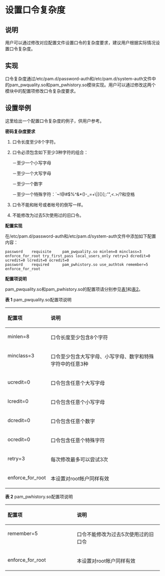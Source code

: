 # 设置口令复杂度<a name="ZH-CN_TOPIC_0192977569"></a>

## 说明<a name="zh-cn_topic_0152100208_s9c2fe810dbbe420c871b50d6fb58ae03"></a>

用户可以通过修改对应配置文件设置口令的复杂度要求，建议用户根据实际情况设置口令复杂度。

## 实现<a name="zh-cn_topic_0152100208_scf039621f84a4a5f83d6ff5a3039d398"></a>

口令复杂度通过/etc/pam.d/password-auth和/etc/pam.d/system-auth文件中的pam\_pwquality.so和pam\_pwhistory.so模块实现。用户可以通过修改这两个模块中的配置项修改口令复杂度要求。

## 设置举例<a name="section191311819126"></a>

这里给出一个配置口令复杂度的例子，供用户参考。

**密码复杂度要求**

1.  口令长度至少8个字符。
2.  口令必须包含如下至少3种字符的组合：

    －至少一个小写字母

    －至少一个大写字母

    －至少一个数字

    －至少一个特殊字符：\`\~!@\#$%^&\*\(\)-\_=+\\|\[\{\}\];:'",<.\>/?和空格

3.  口令不能和帐号或者帐号的倒写一样。
4.  不能修改为过去5次使用过的旧口令。

**配置实现**

在/etc/pam.d/password-auth和/etc/pam.d/system-auth文件中添加如下配置内容：

```
password    requisite     pam_pwquality.so minlen=8 minclass=3 enforce_for_root try_first_pass local_users_only retry=3 dcredit=0 ucredit=0 lcredit=0 ocredit=0 
password    required      pam_pwhistory.so use_authtok remember=5 enforce_for_root
```

**配置项说明**

pam\_pwquality.so和pam\_pwhistory.so的配置项请分别参见[表1](#table201221044172117)和[表2](#table1212544452120)。

**表 1**  pam\_pwquality.so配置项说明

<a name="table201221044172117"></a>
<table><thead align="left"><tr id="row18122244142118"><th class="cellrowborder" valign="top" width="23.03%" id="mcps1.2.3.1.1"><p id="p1012384412211"><a name="p1012384412211"></a><a name="p1012384412211"></a><strong id="b8123144462118"><a name="b8123144462118"></a><a name="b8123144462118"></a>配置项</strong></p>
</th>
<th class="cellrowborder" valign="top" width="76.97%" id="mcps1.2.3.1.2"><p id="p712317444217"><a name="p712317444217"></a><a name="p712317444217"></a><strong id="b31233449214"><a name="b31233449214"></a><a name="b31233449214"></a>说明</strong></p>
</th>
</tr>
</thead>
<tbody><tr id="row1912374413212"><td class="cellrowborder" valign="top" width="23.03%" headers="mcps1.2.3.1.1 "><p id="p81231744152113"><a name="p81231744152113"></a><a name="p81231744152113"></a>minlen=8</p>
</td>
<td class="cellrowborder" valign="top" width="76.97%" headers="mcps1.2.3.1.2 "><p id="p81235448219"><a name="p81235448219"></a><a name="p81235448219"></a>口令长度至少包含8个字符</p>
</td>
</tr>
<tr id="row14123644132119"><td class="cellrowborder" valign="top" width="23.03%" headers="mcps1.2.3.1.1 "><p id="p512334410219"><a name="p512334410219"></a><a name="p512334410219"></a>minclass=3</p>
</td>
<td class="cellrowborder" valign="top" width="76.97%" headers="mcps1.2.3.1.2 "><p id="p12123844102114"><a name="p12123844102114"></a><a name="p12123844102114"></a>口令至少包含大写字母、小写字母、数字和特殊字符中的任意3种</p>
</td>
</tr>
<tr id="row412354416211"><td class="cellrowborder" valign="top" width="23.03%" headers="mcps1.2.3.1.1 "><p id="p101231844102115"><a name="p101231844102115"></a><a name="p101231844102115"></a>ucredit=0</p>
</td>
<td class="cellrowborder" valign="top" width="76.97%" headers="mcps1.2.3.1.2 "><p id="p2123184472115"><a name="p2123184472115"></a><a name="p2123184472115"></a>口令包含任意个大写字母</p>
</td>
</tr>
<tr id="row17123154410212"><td class="cellrowborder" valign="top" width="23.03%" headers="mcps1.2.3.1.1 "><p id="p11124154418214"><a name="p11124154418214"></a><a name="p11124154418214"></a>lcredit=0</p>
</td>
<td class="cellrowborder" valign="top" width="76.97%" headers="mcps1.2.3.1.2 "><p id="p9124174412217"><a name="p9124174412217"></a><a name="p9124174412217"></a>口令包含任意个小写字母</p>
</td>
</tr>
<tr id="row13124144419211"><td class="cellrowborder" valign="top" width="23.03%" headers="mcps1.2.3.1.1 "><p id="p20124204411217"><a name="p20124204411217"></a><a name="p20124204411217"></a>dcredit=0</p>
</td>
<td class="cellrowborder" valign="top" width="76.97%" headers="mcps1.2.3.1.2 "><p id="p1412412445217"><a name="p1412412445217"></a><a name="p1412412445217"></a>口令包含任意个数字</p>
</td>
</tr>
<tr id="row1612444402116"><td class="cellrowborder" valign="top" width="23.03%" headers="mcps1.2.3.1.1 "><p id="p111245446214"><a name="p111245446214"></a><a name="p111245446214"></a>ocredit=0</p>
</td>
<td class="cellrowborder" valign="top" width="76.97%" headers="mcps1.2.3.1.2 "><p id="p1124344202119"><a name="p1124344202119"></a><a name="p1124344202119"></a>口令包含任意个特殊字符</p>
</td>
</tr>
<tr id="row18124154411213"><td class="cellrowborder" valign="top" width="23.03%" headers="mcps1.2.3.1.1 "><p id="p20124194462113"><a name="p20124194462113"></a><a name="p20124194462113"></a>retry=3</p>
</td>
<td class="cellrowborder" valign="top" width="76.97%" headers="mcps1.2.3.1.2 "><p id="p1112424414210"><a name="p1112424414210"></a><a name="p1112424414210"></a>每次修改最多可以尝试3次</p>
</td>
</tr>
<tr id="row4124164416212"><td class="cellrowborder" valign="top" width="23.03%" headers="mcps1.2.3.1.1 "><p id="p12125124418218"><a name="p12125124418218"></a><a name="p12125124418218"></a>enforce_for_root</p>
</td>
<td class="cellrowborder" valign="top" width="76.97%" headers="mcps1.2.3.1.2 "><p id="p17125204411212"><a name="p17125204411212"></a><a name="p17125204411212"></a>本设置对root帐户同样有效</p>
</td>
</tr>
</tbody>
</table>

**表 2**  pam\_pwhistory.so配置项说明

<a name="table1212544452120"></a>
<table><thead align="left"><tr id="row412684402113"><th class="cellrowborder" valign="top" width="44.79%" id="mcps1.2.3.1.1"><p id="p141261944192114"><a name="p141261944192114"></a><a name="p141261944192114"></a><strong id="b1212654452115"><a name="b1212654452115"></a><a name="b1212654452115"></a>配置项</strong></p>
</th>
<th class="cellrowborder" valign="top" width="55.21%" id="mcps1.2.3.1.2"><p id="p1212614417216"><a name="p1212614417216"></a><a name="p1212614417216"></a><strong id="b1412664419211"><a name="b1412664419211"></a><a name="b1412664419211"></a>说明</strong></p>
</th>
</tr>
</thead>
<tbody><tr id="row112712446212"><td class="cellrowborder" valign="top" width="44.79%" headers="mcps1.2.3.1.1 "><p id="p13127104492113"><a name="p13127104492113"></a><a name="p13127104492113"></a>remember=5</p>
</td>
<td class="cellrowborder" valign="top" width="55.21%" headers="mcps1.2.3.1.2 "><p id="p15127174452115"><a name="p15127174452115"></a><a name="p15127174452115"></a>口令不能修改为过去5次使用过的旧口令</p>
</td>
</tr>
<tr id="row17127174442113"><td class="cellrowborder" valign="top" width="44.79%" headers="mcps1.2.3.1.1 "><p id="p1612744442116"><a name="p1612744442116"></a><a name="p1612744442116"></a>enforce_for_root</p>
</td>
<td class="cellrowborder" valign="top" width="55.21%" headers="mcps1.2.3.1.2 "><p id="p1712714418213"><a name="p1712714418213"></a><a name="p1712714418213"></a>本设置对root帐户同样有效</p>
</td>
</tr>
</tbody>
</table>

